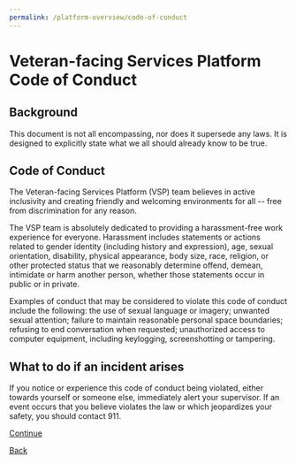 ```yaml
---
permalink: /platform-overview/code-of-conduct
---
```


# Veteran-facing Services Platform Code of Conduct

## Background

This document is not all encompassing, nor does it supersede any laws. It is designed to explicitly state what we all should already know to be true.

## Code of Conduct

The Veteran-facing Services Platform (VSP) team believes in active inclusivity and creating friendly and welcoming environments for all -- free from discrimination for any reason.

The VSP team is absolutely dedicated to providing a harassment-free work experience for everyone. Harassment includes statements or actions related to gender identity (including history and expression), age, sexual orientation, disability, physical appearance, body size, race, religion, or other protected status that we reasonably determine offend, demean, intimidate or harm another person, whether those statements occur in public or in private.

Examples of conduct that may be considered to violate this code of conduct include the following: the use of sexual language or imagery; unwanted sexual attention; failure to maintain reasonable personal space boundaries; refusing to end conversation when requested; unauthorized access to computer equipment, including keylogging, screenshotting or tampering.

## What to do if an incident arises

If you notice or experience this code of conduct being violated, either towards yourself or someone else, immediately alert your supervisor. If an event occurs that you believe violates the law or which jeopardizes your safety, you should contact 911.

[Continue](./5-communication-norms.md)

[Back](./3-support.md)
